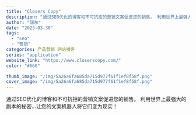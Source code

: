 ```yaml
---
title: "Closers Copy"
description: "通过SEO优化的博客和不可抗拒的营销文案促进您的销售。 利用世界上最强大的副本的秘密…让您的文案机器人将它们变为现实！"
author: "瑞东"
date: "2023-03-30"
tags:
  - "seo"
  - "营销"
categories: 产品营销 网站播客
series: "application"
website_link: "https://www.closerscopy.com/"
color: "#666"

thumb_image: "/img/5a26a6fa685da715d977f61f1ef8f58f.png"
cover_image: "/img/5a26a6fa685da715d977f61f1ef8f58f.png"
---
```


通过SEO优化的博客和不可抗拒的营销文案促进您的销售。 利用世界上最强大的副本的秘密…让您的文案机器人将它们变为现实！